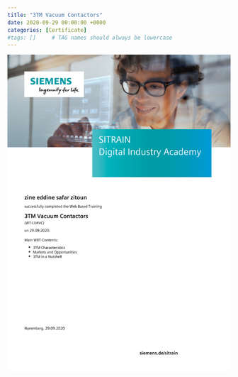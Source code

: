 ```yaml
---
title: "3TM Vacuum Contactors"
date: 2020-09-29 00:00:00 +0000
categories: [Certificate]
#tags: []     # TAG names should always be lowercase
---
```



![3TM Vacuum Contactors](./Certs/In_DB_lc.robots.LCPDFCertificateGenerationProductRobot_QA585O3-1.png "3TM Vacuum Contactors")
